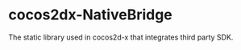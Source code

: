 cocos2dx-NativeBridge
=====================

The static library used in cocos2d-x that integrates third party SDK.
